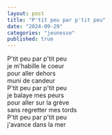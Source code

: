 ```yaml
---
layout: post
title: "P'tit peu par p'tit peu"
date: "2024-09-29"
categories: "jeunesse"
published: true
---
```



P'tit peu par p'tit peu  
je m'habille le coeur  
pour aller dehors  
muni de candeur  
P'tit peu par p'tit peu  
je balaye mes peurs  
pour aller sur la grève  
sans regretter mes tords  
P'tit peu par p'tit peu  
j'avance dans la mer  
